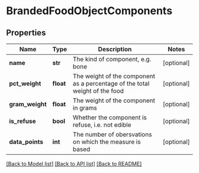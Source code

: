 # BrandedFoodObjectComponents

## Properties
Name | Type | Description | Notes
------------ | ------------- | ------------- | -------------
**name** | **str** | The kind of component, e.g. bone | [optional] 
**pct_weight** | **float** | The weight of the component as a percentage of the total weight of the food | [optional] 
**gram_weight** | **float** | The weight of the component in grams | [optional] 
**is_refuse** | **bool** | Whether the component is refuse, i.e. not edible | [optional] 
**data_points** | **int** | The number of obersvations on which the measure is based | [optional] 

[[Back to Model list]](../README.md#documentation-for-models) [[Back to API list]](../README.md#documentation-for-api-endpoints) [[Back to README]](../README.md)

